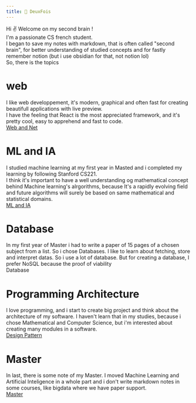 ```yaml
---
title: 🥔 DeuxFois
---
```

Hi ✌ Welcome on my second brain !  
I'm a passionate CS french student.  
I began to save my notes with markdown, that is often called "second brain", for better understanding of studied concepts and for fastly remember notion (but i use obsidian for that, not notion lol)  
So, there is the topics

# web
I like web developpement, it's modern, graphical and often fast for creating beautifull applications with live preview.  
I have the feeling that React is the most appreciated framework, and it's pretty cool, easy to apprehend and fast to code.  
[Web and Net](WebNet.md)
# ML and IA
I studied machine learning at my first year in Masted and i completed my learning by following Stanford CS221.  
I think it's important to have a well understanding og mathematical concept behind Machine learning's alrgorithms, because It's a rapidly evolving field and future algorithms will surely be based on same mathematical and statistical domains.  
[ML and IA](Datas.md)

# Database
In my first year of Master i had to write a paper of 15 pages of a chosen subject from a list.
So i chose Databases.
I like to learn about fetching, store and interpret datas. So i use a lot of database. But for creating a database, I prefer NoSQL because the proof of viability   
Database

# Programming Architecture

I love programming, and i start to create big project and think about the architecture of my software. I haven't learn that in my studies, because i chose Mathematical and Computer Science, but i'm interested about creating many modules in a software.  
[Design Pattern](Architecture/Design_Pattern/Sommaire.md)

# Master
In last, there is some note of my Master. I moved Machine Learning and Artificial Inteligence in a whole part and i don't write markdown notes in some courses, like bigdata where we have paper support.  
[Master](Master.md)
